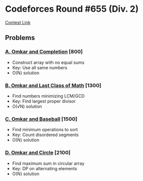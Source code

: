 # Codeforces Round #655 (Div. 2)
[Contest Link](https://codeforces.com/contest/1372)

## Problems

### [A. Omkar and Completion](https://codeforces.com/contest/1372/problem/A) [800]
- Construct array with no equal sums
- Key: Use all same numbers
- O(N) solution

### [B. Omkar and Last Class of Math](https://codeforces.com/contest/1372/problem/B) [1300]
- Find numbers minimizing LCM/GCD
- Key: Find largest proper divisor
- O(√N) solution

### [C. Omkar and Baseball](https://codeforces.com/contest/1372/problem/C) [1500]
- Find minimum operations to sort
- Key: Count disordered segments
- O(N) solution

### [D. Omkar and Circle](https://codeforces.com/contest/1372/problem/D) [2100]
- Find maximum sum in circular array
- Key: DP on alternating elements
- O(N) solution
